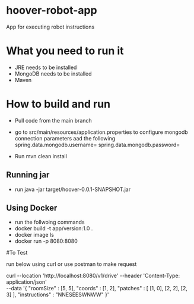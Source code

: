 # hoover-robot-app
 App for executing robot instructions 
 
 # What you need to run it 
- JRE needs to be installed 
- MongoDB needs to be installed 
- Maven 
 
# How to build and run 

- Pull code from the main branch 

- go to src/main/resources/application.properties  to configure mongodb connection parameters aad the following 
 spring.data.mongodb.username=<your user>
 spring.data.mongodb.password=<your password>
 
- Run mvn clean install 

## Running jar

- run java -jar target/hoover-0.0.1-SNAPSHOT.jar

## Using Docker 
- run the follwoing commands 
- docker build -t app/version:1.0 .
- docker image ls 
- docker run -p 8080:8080 <image id from step above>


#To Test 

run below using curl or use postman to make request 

curl --location 'http://localhost:8080/v1/drive' --header 'Content-Type: application/json' \
--data '{
  "roomSize" : [5, 5],
  "coords" : [1, 2],
  "patches" : [
    [1, 0],
    [2, 2],
    [2, 3]
  ],
  "instructions" : "NNESEESWNWW"
}'



